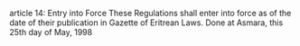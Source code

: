 article 14: Entry into Force
These Regulations shall enter into force as of the date of their publication in Gazette of Eritrean Laws. Done at Asmara, this 25th day of May, 1998
<ul>
</ul>